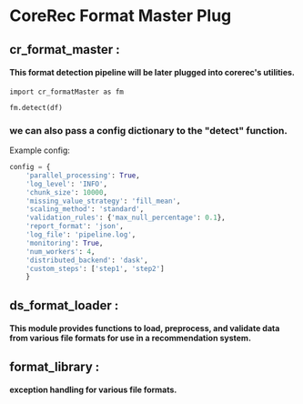 # CoreRec Format Master Plug

## cr_format_master : 
#### This format detection pipeline will be later plugged into corerec's utilities.
`import cr_formatMaster as fm`

`fm.detect(df)`

### we can also pass a config dictionary to the "detect" function.

Example config:
```python
config = {
    'parallel_processing': True,
    'log_level': 'INFO',
    'chunk_size': 10000,
    'missing_value_strategy': 'fill_mean',
    'scaling_method': 'standard',
    'validation_rules': {'max_null_percentage': 0.1},
    'report_format': 'json',
    'log_file': 'pipeline.log',
    'monitoring': True,
    'num_workers': 4,
    'distributed_backend': 'dask',
    'custom_steps': ['step1', 'step2']
    }

```

## ds_format_loader : 
#### This module provides functions to load, preprocess, and validate data from various file formats for use in a recommendation system.


## format_library : 
#### exception handling for various file formats.